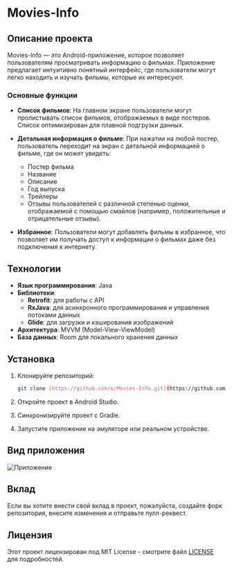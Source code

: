# Movies-Info

## Описание проекта

Movies-Info — это Android-приложение, которое позволяет пользователям просматривать информацию о фильмах. Приложение предлагает интуитивно понятный интерфейс, где пользователи могут легко находить и изучать фильмы, которые их интересуют.

### Основные функции

- **Список фильмов**: На главном экране пользователи могут пролистывать список фильмов, отображаемых в виде постеров. Список оптимизирован для плавной подгрузки данных.
  
- **Детальная информация о фильме**: При нажатии на любой постер, пользователь переходит на экран с детальной информацией о фильме, где он может увидеть:
  - Постер фильма
  - Название
  - Описание
  - Год выпуска
  - Трейлеры
  - Отзывы пользователей с различной степенью оценки, отображаемой с помощью смайлов (например, положительные и отрицательные отзывы).

- **Избранное**: Пользователи могут добавлять фильмы в избранное, что позволяет им получать доступ к информации о фильмах даже без подключения к интернету.

## Технологии

- **Язык программирования**: Java
- **Библиотеки**:
  - **Retrofit**: для работы с API
  - **RxJava**: для асинхронного программирования и управления потоками данных
  - **Glide**: для загрузки и кэширования изображений
- **Архитектура**: MVVM (Model-View-ViewModel)
- **База данных**: Room для локального хранения данных

## Установка

1. Клонируйте репозиторий:
   ```bash
   git clone [https://github.com/в/Movies-Info.git](https://github.com/MaximOdincov/Movies-info)
   ```
2. Откройте проект в Android Studio.

3. Синхронизируйте проект с Gradle.

4. Запустите приложение на эмуляторе или реальном устройстве.

## Вид приложения
![Приложение](https://github.com/MaximOdincov/Movies-info/blob/main/raw/main/assets/video.gif?raw=true)

## Вклад

Если вы хотите внести свой вклад в проект, пожалуйста, создайте форк репозитория, внесите изменения и отправьте пулл-реквест.

## Лицензия

Этот проект лицензирован под MIT License - смотрите файл [LICENSE](LICENSE) для подробностей.
